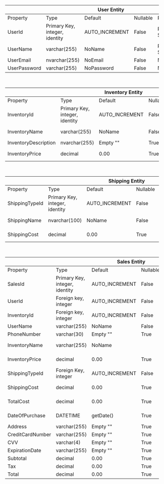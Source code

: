 <table>
    <thead>
        <tr>
            <th colspan="6">User Entity</th>
        </tr>
    </thead>
    <tbody>
        <tr>
            <td>Property</td>
            <td>Type</td>
            <td>Default</td>
            <td>Nullable</td>
            <td>Relationship</td>
            <td>Notes</td>
        </tr>
        <tr>
            <td>UserId</td>
            <td>Primary Key, integer, identity</td>
            <td>AUTO_INCREMENT</td>
            <td>False</td>
            <td>Relate to Sales.UserId</td>
        </tr>
        <tr>
            <td>UserName</td>
            <td>varchar(255)</td>
            <td>NoName</td>
            <td>False</td>
            <td>Relate to Sales.UserName</td>
        </tr>
        <tr>
            <td>UserEmail</td>
            <td>nvarchar(255)</td>
            <td>NoEmail</td>
            <td>False</td>
            <td>N/A</td>
        </tr>
        <tr>
            <td>UserPassword</td>
            <td>varchar(255)</td>
            <td>NoPassword</td>
            <td>False</td>
            <td>N/A</td>
        </tr>
    </tbody>
</table>
<br>
<table>
    <thead>
        <tr>
            <th colspan="6">Inventory Entity</th>
        </tr>
    </thead>
    <tbody>
        <tr>
            <td>Property</td>
            <td>Type</td>
            <td>Default</td>
            <td>Nullable</td>
            <td>Relationship</td>
            <td>Notes</td>
        </tr>
        <tr>
            <td>InventoryId</td>
            <td>Primary Key, integer, identity</td>
            <td>AUTO_INCREMENT</td>
            <td>False</td>
            <td>Relate to Sales.InventoryId</td>
        </tr>
        <tr>
            <td>InventoryName</td>
            <td>varchar(255)</td>
            <td>NoName</td>
            <td>False</td>
            <td>Relate to Sales.InventoryName</td>
        </tr>
        <tr>
            <td>InventoryDescription</td>
            <td>nvarchar(255)</td>
            <td>Empty ""</td>
            <td>True</td>
            <td>N/A</td>
        </tr>
        <tr>
            <td>InventoryPrice</td>
            <td>decimal</td>
            <td>0.00</td>
            <td>True</td>
            <td>Relate to Sales.InventoryPrice</td>
        </tr>
    </tbody>
</table>
<br>
<table>
    <thead>
        <tr>
            <th colspan="6">Shipping Entity</th>
        </tr>
    </thead>
    <tbody>
        <tr>
            <td>Property</td>
            <td>Type</td>
            <td>Default</td>
            <td>Nullable</td>
            <td>Relationship</td>
            <td>Notes</td>
        </tr>
        <tr>
            <td>ShippingTypeId</td>
            <td>Primary Key, integer, identity</td>
            <td>AUTO_INCREMENT</td>
            <td>False</td>
            <td>Relate to Sales.ShippingTypeId</td>
        </tr>
        <tr>
            <td>ShippingName</td>
            <td>nvarchar(100)</td>
            <td>NoName</td>
            <td>False</td>
            <td>Relate to ContentGroup.ShippingName</td>
        </tr>
        <tr>
            <td>ShippingCost</td>
            <td>decimal</td>
            <td>0.00</td>
            <td>True</td>
            <td>Relate to ContentGroup.ShippingCost</td>
        </tr>
    </tbody>
</table>
<br>
<table>
    <thead>
        <tr>
            <th colspan="6">Sales Entity</th>
        </tr>
    </thead>
    <tbody>
        <tr>
            <td>Property</td>
            <td>Type</td>
            <td>Default</td>
            <td>Nullable</td>
            <td>Relationship</td>
            <td>Notes</td>
        </tr>
        <tr>
            <td>SalesId</td>
            <td>Primary Key, integer, identity</td>
            <td>AUTO_INCREMENT</td>
            <td>False</td>
            <td>Relate to User.UserId and Inventory.InventoryId</td>
        </tr>
        <tr>
            <td>UserId</td>
            <td>Foreign key, integer</td>
            <td>AUTO_INCREMENT</td>
            <td>False</td>
            <td>Relate to User.UserId</td>
        </tr>
        <tr>
            <td>InventoryId</td>
            <td>Foreign key, integer</td>
            <td>AUTO_INCREMENT</td>
            <td>False</td>
            <td>Relate to Inventory.InventoryId</td>
        </tr>
        <tr>
            <td>UserName</td>
            <td>varchar(255)</td>
            <td>NoName</td>
            <td>False</td>
            <td>Relate to User.UserName</td>
        </tr>
        <tr>
            <td>PhoneNumber</td>
            <td>varchar(30)</td>
            <td>Empty ""</td>
            <td>True</td>
            <td>Unique to Sales</td>
        </tr>
        <tr>
            <td>InventoryName</td>
            <td>varchar(255)</td>
            <td>NoName</td>
            <td></td>
            <td>Relate to Inventory.InventoryName</td>
        </tr>
        <tr>
            <td>InventoryPrice</td>
            <td>decimal</td>
            <td>0.00</td>
            <td>True</td>
            <td>Relate to Inventory.InventoryPrice</td>
        </tr>
        <tr>
            <td>ShippingTypeId</td>
            <td>Foreign Key, integer</td>
            <td>AUTO_INCREMENT</td>
            <td>False</td>
            <td>Relate to Shipping.ShippingTypeId</td>
        </tr>
        <tr>
            <td>ShippingCost</td>
            <td>decimal</td>
            <td>0.00</td>
            <td>True</td>
            <td>Relate to Shipping.ShippingCost</td>
        </tr>
        <tr>
            <td>TotalCost</td>
            <td>decimal</td>
            <td>0.00</td>
            <td>True</td>
            <td>Relate to ContentGroup.TotalCost</td>
        </tr>
        <tr>
            <td>DateOfPurchase</td>
            <td>DATETIME</td>
            <td>getDate()</td>
            <td>True</td>
            <td>Relate to ContentGroup.DateOfPurchase</td>
        </tr>
        <tr>
            <td>Address</td>
            <td>varchar(255)</td>
            <td>Empty ""</td>
            <td>True</td>
            <td>Unique to Sales</td>
        </tr>
        <tr>
            <td>CreditCardNumber</td>
            <td>varchar(255)</td>
            <td>Empty ""</td>
            <td>True</td>
            <td>Unique to Sales</td>
        </tr>
        <tr>
            <td>CVV</td>
            <td>varchar(4)</td>
            <td>Empty ""</td>
            <td>True</td>
            <td>Unique to Sales</td>
        </tr>
        <tr>
            <td>ExpirationDate</td>
            <td>varchar(255)</td>
            <td>Empty ""</td>
            <td>True</td>
            <td>Unique to Sales</td>
        </tr>
        <tr>
            <td>Subtotal</td>
            <td>decimal</td>
            <td>0.00</td>
            <td>True</td>
            <td>Unique to Sales</td>
        </tr>
        <tr>
            <td>Tax</td>
            <td>decimal</td>
            <td>0.00</td>
            <td>True</td>
            <td>Unique to Sales</td>
        </tr>
        <tr>
            <td>Total</td>
            <td>decimal</td>
            <td>0.00</td>
            <td>True</td>
            <td>Unique to Sales</td>
        </tr>
    </tbody>
</table>
